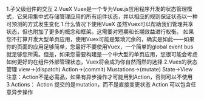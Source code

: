 1.子父级组件的交互
2.VueX
Vuex是一个专为Vue.js应用程序开发的状态管理模式，它采用集中式存储管理应用的所有组件状态，并以相应的规则保证状态以一种可预测的方式发生变化
  1.什么情况下使用VueX
     虽然Vuex可以帮助我们管理共享状态，但也附加了更多的概念和框架。这需要对短期和长期效益进行权衡。
     如果您不打算开发大型单页应用，使用Vuex可能是繁琐冗余的，确实是如此——如果你的页面的应用足够简单，您最好不要使用Vuex，一个简单的global event bus就足够您所需。但是，如果您需要构建是一个中大型的单页应用，您很可能会考虑如何更好的在组件外部管理状态，Vuex将会成为你自然而然的选择
  2.Vuex的状态管理
  view->(dispatch) Action->(commit) Mustations->(mutate) State->View
  注意：Action不是必需品，如果有异步操作才可能用到Action，否则可以不使用  
  3.Actions：
     Action 提交的是mutation，而不是直接变更状态
     Action 可以包含任意异步操作
